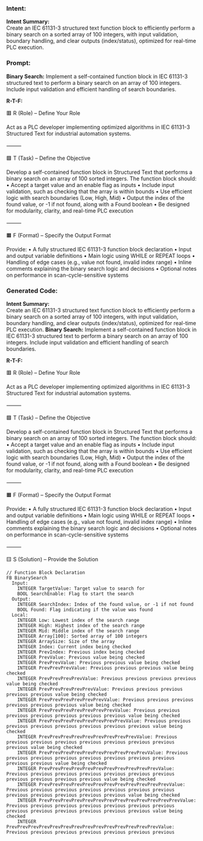 ### Intent:
**Intent Summary:**  
Create an IEC 61131-3 structured text function block to efficiently perform a binary search on a sorted array of 100 integers, with input validation, boundary handling, and clear outputs (index/status), optimized for real-time PLC execution.

### Prompt:
**Binary Search:**
Implement a self-contained function block in IEC 61131-3 structured text to perform a binary search on an array of 100 integers. Include input validation and efficient handling of search boundaries.

**R-T-F:**

🟥 R (Role) – Define Your Role

Act as a PLC developer implementing optimized algorithms in IEC 61131-3 Structured Text for industrial automation systems.

⸻

🟩 T (Task) – Define the Objective

Develop a self-contained function block in Structured Text that performs a binary search on an array of 100 sorted integers. The function block should:
	•	Accept a target value and an enable flag as inputs
	•	Include input validation, such as checking that the array is within bounds
	•	Use efficient logic with search boundaries (Low, High, Mid)
	•	Output the index of the found value, or -1 if not found, along with a Found boolean
	•	Be designed for modularity, clarity, and real-time PLC execution

⸻

🟧 F (Format) – Specify the Output Format

Provide:
	•	A fully structured IEC 61131-3 function block declaration
	•	Input and output variable definitions
	•	Main logic using WHILE or REPEAT loops
	•	Handling of edge cases (e.g., value not found, invalid index range)
	•	Inline comments explaining the binary search logic and decisions
	•	Optional notes on performance in scan-cycle-sensitive systems

### Generated Code:
**Intent Summary:**  
Create an IEC 61131-3 structured text function block to efficiently perform a binary search on a sorted array of 100 integers, with input validation, boundary handling, and clear outputs (index/status), optimized for real-time PLC execution.
**Binary Search:**
Implement a self-contained function block in IEC 61131-3 structured text to perform a binary search on an array of 100 integers. Include input validation and efficient handling of search boundaries.

**R-T-F:**

🟥 R (Role) – Define Your Role

Act as a PLC developer implementing optimized algorithms in IEC 61131-3 Structured Text for industrial automation systems.

⸻

🟩 T (Task) – Define the Objective

Develop a self-contained function block in Structured Text that performs a binary search on an array of 100 sorted integers. The function block should:
	•	Accept a target value and an enable flag as inputs
	•	Include input validation, such as checking that the array is within bounds
	•	Use efficient logic with search boundaries (Low, High, Mid)
	•	Output the index of the found value, or -1 if not found, along with a Found boolean
	•	Be designed for modularity, clarity, and real-time PLC execution

⸻

🟧 F (Format) – Specify the Output Format

Provide:
	•	A fully structured IEC 61131-3 function block declaration
	•	Input and output variable definitions
	•	Main logic using WHILE or REPEAT loops
	•	Handling of edge cases (e.g., value not found, invalid index range)
	•	Inline comments explaining the binary search logic and decisions
	•	Optional notes on performance in scan-cycle-sensitive systems

⸻

🟨 S (Solution) – Provide the Solution

```IEC 61131-3 Structured Text
// Function Block Declaration
FB BinarySearch
  Input:
    INTEGER TargetValue: Target value to search for
    BOOL SearchEnable: Flag to start the search
  Output:
    INTEGER SearchIndex: Index of the found value, or -1 if not found
    BOOL Found: Flag indicating if the value was found
  Local:
    INTEGER Low: Lowest index of the search range
    INTEGER High: Highest index of the search range
    INTEGER Mid: Middle index of the search range
    INTEGER Array[100]: Sorted array of 100 integers
    INTEGER ArraySize: Size of the array
    INTEGER Index: Current index being checked
    INTEGER PrevIndex: Previous index being checked
    INTEGER PrevValue: Previous value being checked
    INTEGER PrevPrevValue: Previous previous value being checked
    INTEGER PrevPrevPrevValue: Previous previous previous value being checked
    INTEGER PrevPrevPrevPrevValue: Previous previous previous previous value being checked
    INTEGER PrevPrevPrevPrevPrevValue: Previous previous previous previous previous value being checked
    INTEGER PrevPrevPrevPrevPrevPrevValue: Previous previous previous previous previous previous value being checked
    INTEGER PrevPrevPrevPrevPrevPrevPrevValue: Previous previous previous previous previous previous previous value being checked
    INTEGER PrevPrevPrevPrevPrevPrevPrevPrevValue: Previous previous previous previous previous previous previous previous value being checked
    INTEGER PrevPrevPrevPrevPrevPrevPrevPrevPrevValue: Previous previous previous previous previous previous previous previous previous value being checked
    INTEGER PrevPrevPrevPrevPrevPrevPrevPrevPrevPrevValue: Previous previous previous previous previous previous previous previous previous previous value being checked
    INTEGER PrevPrevPrevPrevPrevPrevPrevPrevPrevPrevPrevValue: Previous previous previous previous previous previous previous previous previous previous previous value being checked
    INTEGER PrevPrevPrevPrevPrevPrevPrevPrevPrevPrevPrevPrevValue: Previous previous previous previous previous previous previous previous previous previous previous previous value being checked
    INTEGER PrevPrevPrevPrevPrevPrevPrevPrevPrevPrevPrevPrevPrevValue: Previous previous previous previous previous previous previous previous previous previous previous previous previous value being checked
    INTEGER PrevPrevPrevPrevPrevPrevPrevPrevPrevPrevPrevPrevPrevPrevValue: Previous previous previous previous previous previous previous

